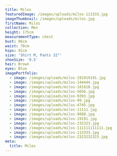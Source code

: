 ```yaml
---
title: Milos
featuredImage: /images/uploads/milos-113333.jpg
imageThumbnail: /images/uploads/milos.jpg
firstName: Milos
collection: Men
height: 175cm
measurementType: chest
bust: 96cm
waist: 78cm
hips: 91cm
size: 'Shirt M, Pants 32"'
shoeSize: '9.5'
hair: Brown
eyes: Blue
imagePortfolio:
  - image: /images/uploads/milos-191919191.jpg
  - image: /images/uploads/milos-144444.jpg
  - image: /images/uploads/milos-181818.jpg
  - image: /images/uploads/milos-5656.jpg
  - image: /images/uploads/milos-9393.jpg
  - image: /images/uploads/milos-99.jpg
  - image: /images/uploads/milos-4745.jpg
  - image: /images/uploads/milos-11111.jpg
  - image: /images/uploads/milos-9898.jpg
  - image: /images/uploads/milos-19191.jpg
  - image: /images/uploads/milos-232323.jpg
  - image: /images/uploads/milos-111111111111.jpg
  - image: /images/uploads/milos-113333.jpg
  - image: /images/uploads/milos-2323232323.jpg
meta:
  title: Milos
---
```


